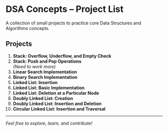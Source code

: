 # DSA Concepts – Project List

A collection of small projects to practice core Data Structures and Algorithms concepts.

## Projects

1. **Stack: Overflow, Underflow, and Empty Check**
2. **Stack: Push and Pop Operations**  
   _(*Need to work more*)_
3. **Linear Search Implementation**
4. **Binary Search Implementation**
5. **Linked List: Insertion**
6. **Linked List: Basic Implementation**
7. **Linked List: Deletion at a Particular Node**
8. **Doubly Linked List: Creation**
9. **Doubly Linked List: Insertion and Deletion**
10. **Circular Linked List: Insertion and Traversal**

---

_Feel free to explore, learn, and contribute!_
